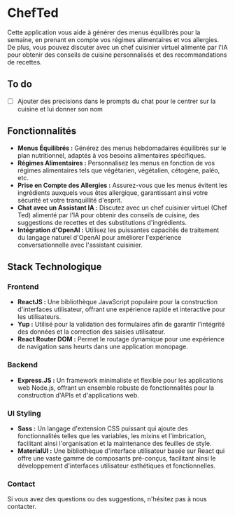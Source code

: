 # ChefTed

Cette application vous aide à générer des menus équilibrés pour la semaine, en prenant en compte vos régimes alimentaires et vos allergies. De plus, vous pouvez discuter avec un chef cuisinier virtuel alimenté par l'IA pour obtenir des conseils de cuisine personnalisés et des recommandations de recettes.

## To do
- [ ] Ajouter des precisions dans le prompts du chat pour le centrer sur la cuisine et lui donner son nom

## Fonctionnalités

- **Menus Équilibrés :** Générez des menus hebdomadaires équilibrés sur le plan nutritionnel, adaptés à vos besoins alimentaires spécifiques.
- **Régimes Alimentaires :** Personnalisez les menus en fonction de vos régimes alimentaires tels que végétarien, végétalien, cétogène, paléo, etc.
- **Prise en Compte des Allergies :** Assurez-vous que les menus évitent les ingrédients auxquels vous êtes allergique, garantissant ainsi votre sécurité et votre tranquillité d'esprit.
- **Chat avec un Assistant IA :** Discutez avec un chef cuisinier virtuel (Chef Ted) alimenté par l'IA pour obtenir des conseils de cuisine, des suggestions de recettes et des substitutions d'ingrédients.
- **Intégration d'OpenAI :** Utilisez les puissantes capacités de traitement du langage naturel d'OpenAI pour améliorer l'expérience conversationnelle avec l'assistant cuisinier.

## Stack Technologique

### Frontend

- **ReactJS :** Une bibliothèque JavaScript populaire pour la construction d'interfaces utilisateur, offrant une expérience rapide et interactive pour les utilisateurs.
- **Yup :** Utilisé pour la validation des formulaires afin de garantir l'intégrité des données et la correction des saisies utilisateur.
- **React Router DOM :** Permet le routage dynamique pour une expérience de navigation sans heurts dans une application monopage.

### Backend

- **Express.JS :** Un framework minimaliste et flexible pour les applications web Node.js, offrant un ensemble robuste de fonctionnalités pour la construction d'APIs et d'applications web.

### UI Styling

- **Sass :** Un langage d'extension CSS puissant qui ajoute des fonctionnalités telles que les variables, les mixins et l'imbrication, facilitant ainsi l'organisation et la maintenance des feuilles de style.
- **MaterialUI :** Une bibliothèque d'interface utilisateur basée sur React qui offre une vaste gamme de composants pré-conçus, facilitant ainsi le développement d'interfaces utilisateur esthétiques et fonctionnelles.

### Contact

Si vous avez des questions ou des suggestions, n'hésitez pas à nous contacter.
